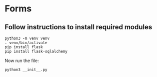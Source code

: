 # Forms
## Follow instructions to install required modules
    python3 -m venv venv
    . venv/bin/activate
    pip install flask
    pip install flask-sqlalchemy
Now run the file:

    python3 __init__.py
